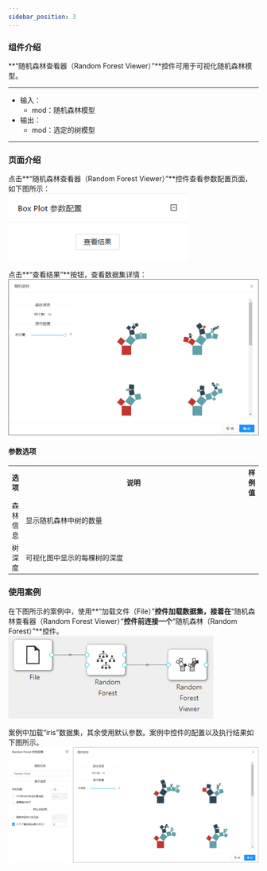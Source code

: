 ```yaml
---
sidebar_position: 3
---
```

### 组件介绍
**“随机森林查看器（Random Forest Viewer）”**控件可用于可视化随机森林模型。
<hr/>

- 输入：
  - mod：随机森林模型
- 输出：
  - mod：选定的树模型

<hr/>


### 页面介绍
点击**“随机森林查看器（Random Forest Viewer）”**控件查看参数配置页面，如下图所示：  
[ ![](/img/aistudio/visualize/random-forest-viewer/param.png) ](/img/aistudio/visualize/random-forest-viewer/param.png)

点击**“查看结果”**按钮，查看数据集详情：  
[ ![](/img/aistudio/visualize/random-forest-viewer/interaction.png) ](/img/aistudio/visualize/random-forest-viewer/interaction.png)

#### 参数选项
<table>
  <tr>
    <th>选项</th>
    <th width="650">说明</th>
    <th>样例值</th>
  </tr>
  <tr>
      <td>森林信息</td> 
      <td>
      显示随机森林中树的数量
      </td> 
      <td></td>
  </tr>
  <tr>
      <td>树深度</td> 
      <td>
      可视化图中显示的每棵树的深度
      </td> 
      <td></td>
  </tr>
</table>

### 使用案例
在下图所示的案例中，使用**“加载文件（File）”**控件加载数据集，接着在**“随机森林查看器（Random Forest Viewer）”**控件前连接一个**“随机森林（Random Forest）”**控件。  
[ ![](/img/aistudio/visualize/random-forest-viewer/workflow.png) ](/img/aistudio/visualize/random-forest-viewer/workflow.png)

案例中加载“iris”数据集，其余使用默认参数。案例中控件的配置以及执行结果如下图所示。
[![](/img/aistudio/visualize/random-forest-viewer/workflow-result.png)](/img/aistudio/visualize/random-forest-viewer/workflow-result.png)